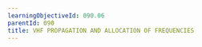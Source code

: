 ```yaml
---
learningObjectiveId: 090.06
parentId: 090
title: VHF PROPAGATION AND ALLOCATION OF FREQUENCIES
---
```



